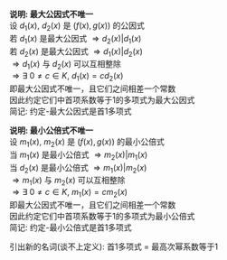 **说明: 最大公因式不唯一**  
设 $d_1(x),\ d_2(x)$ 是 $(f(x),g(x))$ 的公因式  
若 $d_1(x)$ 是最大公因式 $\Rightarrow d_2(x)|d_1(x)$   
若 $d_2(x)$ 是最大公因式 $\Rightarrow d_1(x)|d_2(x)$   
 $\Rightarrow d_1(x)$ 与 $d_2(x)$ 可以互相整除  
 $\Rightarrow\exists\ 0\neq c\in K,\ d_1(x)=cd_2(x)$   
即最大公因式不唯一，且它们之间相差一个常数  
因此约定它们中首项系数等于1的多项式为最大公因式  
简记: 约定-最大公因式是首1多项式  
  
**说明: 最小公倍式不唯一**  
设 $m_1(x),\ m_2(x)$ 是 $(f(x),g(x))$ 的最小公倍式  
当 $m_1(x)$ 是最小公倍式 $\Rightarrow m_2(x)|m_1(x)$   
当 $d_2(x)$ 是最小公倍式 $\Rightarrow m_1(x)|m_2(x)$   
 $\Rightarrow m_1(x)$ 与 $m_2(x)$ 可以互相整除  
 $\Rightarrow\exists\ 0\neq c\in K,\ m_1(x)=cm_2(x)$   
即最大公因式不唯一，且它们之间相差一个常数  
因此约定它们中首项系数等于1的多项式为最小公倍式  
简记: 约定-最小公倍式是首1多项式  
  
引出新的名词(谈不上定义): 首1多项式 $=$ 最高次幂系数等于1  
